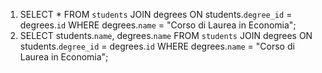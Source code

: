 1) SELECT * FROM `students` JOIN degrees ON students.`degree_id` = degrees.`id` WHERE degrees.`name` = "Corso di Laurea in Economia";
1) SELECT students.`name`, degrees.`name` FROM `students` JOIN degrees ON students.`degree_id` = degrees.`id` WHERE degrees.`name` = "Corso di Laurea in Economia";